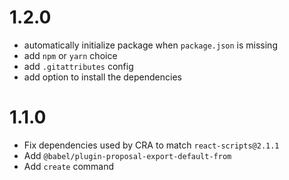 # 1.2.0

-   automatically initialize package when `package.json` is missing
-   add `npm` or `yarn` choice
-   add `.gitattributes` config
-   add option to install the dependencies

# 1.1.0

-   Fix dependencies used by CRA to match `react-scripts@2.1.1`
-   Add `@babel/plugin-proposal-export-default-from`
-   Add `create` command
